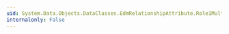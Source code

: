 ```yaml
---
uid: System.Data.Objects.DataClasses.EdmRelationshipAttribute.Role1Multiplicity
internalonly: False
---
```

